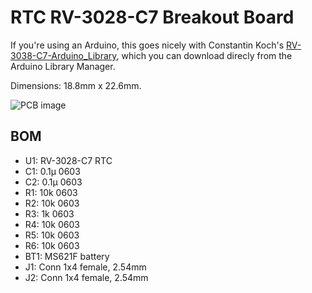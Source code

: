 # RTC RV-3028-C7 Breakout Board

If you're using an Arduino, this goes nicely with Constantin Koch's
[RV-3038-C7-Arduino_Library](https://github.com/constiko/RV-3028_C7-Arduino_Library/),
which you can download direcly from the Arduino Library Manager.

Dimensions: 18.8mm x 22.6mm.

![PCB image](RTC-breakout.png)

## BOM

- U1: RV-3028-C7 RTC
- C1: 0.1µ 0603
- C2: 0.1µ 0603
- R1: 10k 0603
- R2: 10k 0603
- R3: 1k 0603
- R4: 10k 0603
- R5: 10k 0603
- R6: 10k 0603
- BT1: MS621F battery
- J1: Conn 1x4 female, 2.54mm
- J2: Conn 1x4 female, 2.54mm

